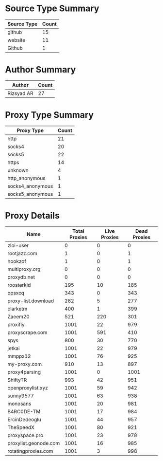 # Source Type Summary

| Source Type | Count |
|-------------|-------|
| github | 15 |
| website | 11 |
| Github | 1 |


# Author Summary

| Author | Count |
|--------|-------|
| Rizsyad AR | 27 |


# Proxy Type Summary

| Proxy Type | Count |
|------------|-------|
| http | 21 |
| socks4 | 20 |
| socks5 | 22 |
| https | 14 |
| unknown | 4 |
| http_anonymous | 1 |
| socks4_anonymous | 1 |
| socks5_anonymous | 1 |


# Proxy Details

| Name | Total Proxies | Live Proxies | Dead Proxies |
|------|---------------|--------------|---------------|
| zloi-user | 0 | 0 | 0 |
| rootjazz.com | 1 | 0 | 1 |
| hookzof | 1 | 0 | 1 |
| multiproxy.org | 0 | 0 | 0 |
| proxydb.net | 0 | 0 | 0 |
| roosterkid | 195 | 10 | 185 |
| opsxcq | 343 | 0 | 343 |
| proxy-list.download | 282 | 5 | 277 |
| clarketm | 400 | 1 | 399 |
| Zaeem20 | 521 | 220 | 301 |
| proxifly | 1001 | 22 | 979 |
| proxyscrape.com | 1001 | 591 | 410 |
| spys | 800 | 30 | 770 |
| jetkai | 1001 | 22 | 979 |
| mmppx12 | 1001 | 76 | 925 |
| my-proxy.com | 910 | 13 | 897 |
| proxy4parsing | 1001 | 0 | 1001 |
| ShiftyTR | 993 | 42 | 951 |
| openproxylist.xyz | 1001 | 59 | 942 |
| sunny9577 | 1001 | 63 | 938 |
| monosans | 1001 | 20 | 981 |
| B4RC0DE-TM | 1001 | 17 | 984 |
| ErcinDedeoglu | 1001 | 44 | 957 |
| TheSpeedX | 1001 | 80 | 921 |
| proxyspace.pro | 1001 | 23 | 978 |
| proxylist.geonode.com | 1001 | 16 | 985 |
| rotatingproxies.com | 1001 | 3 | 998 |
